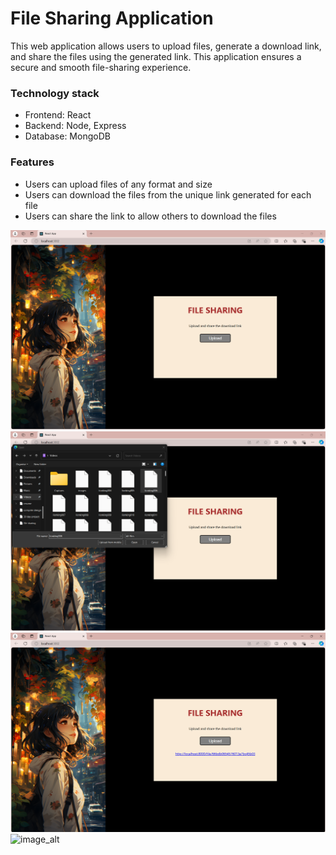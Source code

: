 # File Sharing Application

This web application allows users to upload files, generate a download link, and share the files using the generated link. This application ensures a secure and smooth file-sharing experience.

### Technology stack
+ Frontend: React
+ Backend: Node, Express
+ Database: MongoDB

### Features
+ Users can upload files of any format and size
+ Users can download the files from the unique link generated for each file
+ Users can share the link to allow others to download the files

![image_alt](https://github.com/architadu/file-sharing-/blob/main/fileshare1.png?raw=true)
![image_alt](https://github.com/architadu/file-sharing-/blob/main/fileshare2.png?raw=true)
![image_alt](https://github.com/architadu/file-sharing-/blob/main/fileshare4.png?raw=true)
![image_alt]()



















